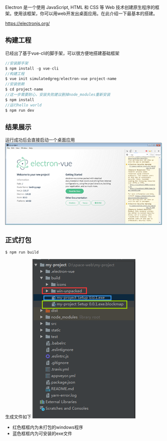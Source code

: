 Electron 是一个使用 JavaScript, HTML 和 CSS 等 Web 技术创建原生程序的框架。使用该框架，你可以用web开发出桌面应用。在此介绍一下最基本的搭建。

https://electronjs.org/
## 构建工程
已经出了基于vue-cli的脚手架，可以很方便地搭建基础框架
```js
//安装脚手架
$ npm install -g vue-cli
//构建工程
$ vue init simulatedgreg/electron-vue project-name
//安装依赖
$ cd project-name
//这一步需要耐心，安装失败建议删掉node_modules重新安装
$ npm install
//运行hello world
$ npm run dev
```
## 结果展示
运行成功后会直接启动一个桌面应用
![示例图片](../.vuepress/public/img_source/electron.png)

## 正式打包
```js
$ npm run build
```
生成文件如下
![示例图片](../.vuepress/public/img_source/build.png)
* 红色框框内为未打包的windows程序
* 蓝色框框内为可安装的exe文件

